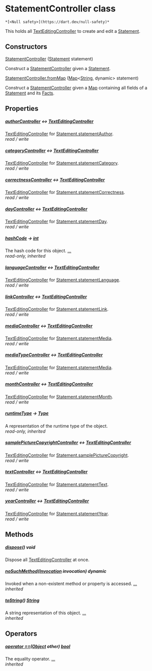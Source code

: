 


# StatementController class






    *[<Null safety>](https://dart.dev/null-safety)*



<p>This holds all <a href="https://api.flutter.dev/flutter/widgets/TextEditingController-class.html">TextEditingController</a> to create and edit a <a href="../models_statement/Statement-class.md">Statement</a>.</p>



## Constructors

[StatementController](../models_statement/StatementController/StatementController.md) ([Statement](../models_statement/Statement-class.md) statement)

Construct a <a href="../models_statement/StatementController-class.md">StatementController</a> given a <a href="../models_statement/Statement-class.md">Statement</a>.    

[StatementController.fromMap](../models_statement/StatementController/StatementController.fromMap.md) ([Map](https://api.flutter.dev/flutter/dart-core/Map-class.html)&lt;[String](https://api.flutter.dev/flutter/dart-core/String-class.html), dynamic> statement)

Construct a <a href="../models_statement/StatementController-class.md">StatementController</a> given a <a href="https://api.flutter.dev/flutter/dart-core/Map-class.html">Map</a> containing all fields of a
<a href="../models_statement/Statement-class.md">Statement</a> and its <a href="../models_fact/Facts-class.md">Facts</a>.    


## Properties

##### [authorController](../models_statement/StatementController/authorController.md) &#8596; [TextEditingController](https://api.flutter.dev/flutter/widgets/TextEditingController-class.html)



<a href="https://api.flutter.dev/flutter/widgets/TextEditingController-class.html">TextEditingController</a> for <a href="../models_statement/Statement/statementAuthor.md">Statement.statementAuthor</a>.   
_read / write_



##### [categoryController](../models_statement/StatementController/categoryController.md) &#8596; [TextEditingController](https://api.flutter.dev/flutter/widgets/TextEditingController-class.html)



<a href="https://api.flutter.dev/flutter/widgets/TextEditingController-class.html">TextEditingController</a> for <a href="../models_statement/Statement/statementCategory.md">Statement.statementCategory</a>.   
_read / write_



##### [correctnessController](../models_statement/StatementController/correctnessController.md) &#8596; [TextEditingController](https://api.flutter.dev/flutter/widgets/TextEditingController-class.html)



<a href="https://api.flutter.dev/flutter/widgets/TextEditingController-class.html">TextEditingController</a> for <a href="../models_statement/Statement/statementCorrectness.md">Statement.statementCorrectness</a>.   
_read / write_



##### [dayController](../models_statement/StatementController/dayController.md) &#8596; [TextEditingController](https://api.flutter.dev/flutter/widgets/TextEditingController-class.html)



<a href="https://api.flutter.dev/flutter/widgets/TextEditingController-class.html">TextEditingController</a> for <a href="../models_statement/Statement/statementDay.md">Statement.statementDay</a>.   
_read / write_



##### [hashCode](https://api.flutter.dev/flutter/dart-core/Object/hashCode.html) &#8594; [int](https://api.flutter.dev/flutter/dart-core/int-class.html)



The hash code for this object. [...](https://api.flutter.dev/flutter/dart-core/Object/hashCode.html)  
_read-only, inherited_



##### [languageController](../models_statement/StatementController/languageController.md) &#8596; [TextEditingController](https://api.flutter.dev/flutter/widgets/TextEditingController-class.html)



<a href="https://api.flutter.dev/flutter/widgets/TextEditingController-class.html">TextEditingController</a> for <a href="../models_statement/Statement/statementLanguage.md">Statement.statementLanguage</a>.   
_read / write_



##### [linkController](../models_statement/StatementController/linkController.md) &#8596; [TextEditingController](https://api.flutter.dev/flutter/widgets/TextEditingController-class.html)



<a href="https://api.flutter.dev/flutter/widgets/TextEditingController-class.html">TextEditingController</a> for <a href="../models_statement/Statement/statementLink.md">Statement.statementLink</a>.   
_read / write_



##### [mediaController](../models_statement/StatementController/mediaController.md) &#8596; [TextEditingController](https://api.flutter.dev/flutter/widgets/TextEditingController-class.html)



<a href="https://api.flutter.dev/flutter/widgets/TextEditingController-class.html">TextEditingController</a> for <a href="../models_statement/Statement/statementMedia.md">Statement.statementMedia</a>.   
_read / write_



##### [mediaTypeController](../models_statement/StatementController/mediaTypeController.md) &#8596; [TextEditingController](https://api.flutter.dev/flutter/widgets/TextEditingController-class.html)



<a href="https://api.flutter.dev/flutter/widgets/TextEditingController-class.html">TextEditingController</a> for <a href="../models_statement/Statement/statementMedia.md">Statement.statementMedia</a>.   
_read / write_



##### [monthController](../models_statement/StatementController/monthController.md) &#8596; [TextEditingController](https://api.flutter.dev/flutter/widgets/TextEditingController-class.html)



<a href="https://api.flutter.dev/flutter/widgets/TextEditingController-class.html">TextEditingController</a> for <a href="../models_statement/Statement/statementMonth.md">Statement.statementMonth</a>.   
_read / write_



##### [runtimeType](https://api.flutter.dev/flutter/dart-core/Object/runtimeType.html) &#8594; [Type](https://api.flutter.dev/flutter/dart-core/Type-class.html)



A representation of the runtime type of the object.   
_read-only, inherited_



##### [samplePictureCopyrightController](../models_statement/StatementController/samplePictureCopyrightController.md) &#8596; [TextEditingController](https://api.flutter.dev/flutter/widgets/TextEditingController-class.html)



<a href="https://api.flutter.dev/flutter/widgets/TextEditingController-class.html">TextEditingController</a> for <a href="../models_statement/Statement/samplePictureCopyright.md">Statement.samplePictureCopyright</a>.   
_read / write_



##### [textController](../models_statement/StatementController/textController.md) &#8596; [TextEditingController](https://api.flutter.dev/flutter/widgets/TextEditingController-class.html)



<a href="https://api.flutter.dev/flutter/widgets/TextEditingController-class.html">TextEditingController</a> for <a href="../models_statement/Statement/statementText.md">Statement.statementText</a>.   
_read / write_



##### [yearController](../models_statement/StatementController/yearController.md) &#8596; [TextEditingController](https://api.flutter.dev/flutter/widgets/TextEditingController-class.html)



<a href="https://api.flutter.dev/flutter/widgets/TextEditingController-class.html">TextEditingController</a> for <a href="../models_statement/Statement/statementYear.md">Statement.statementYear</a>.   
_read / write_




## Methods

##### [dispose](../models_statement/StatementController/dispose.md)() void



Dispose all <a href="https://api.flutter.dev/flutter/widgets/TextEditingController-class.html">TextEditingController</a> at once.   




##### [noSuchMethod](https://api.flutter.dev/flutter/dart-core/Object/noSuchMethod.html)([Invocation](https://api.flutter.dev/flutter/dart-core/Invocation-class.html) invocation) dynamic



Invoked when a non-existent method or property is accessed. [...](https://api.flutter.dev/flutter/dart-core/Object/noSuchMethod.html)  
_inherited_



##### [toString](https://api.flutter.dev/flutter/dart-core/Object/toString.html)() [String](https://api.flutter.dev/flutter/dart-core/String-class.html)



A string representation of this object. [...](https://api.flutter.dev/flutter/dart-core/Object/toString.html)  
_inherited_




## Operators

##### [operator ==](https://api.flutter.dev/flutter/dart-core/Object/operator_equals.html)([Object](https://api.flutter.dev/flutter/dart-core/Object-class.html) other) [bool](https://api.flutter.dev/flutter/dart-core/bool-class.html)



The equality operator. [...](https://api.flutter.dev/flutter/dart-core/Object/operator_equals.html)  
_inherited_











